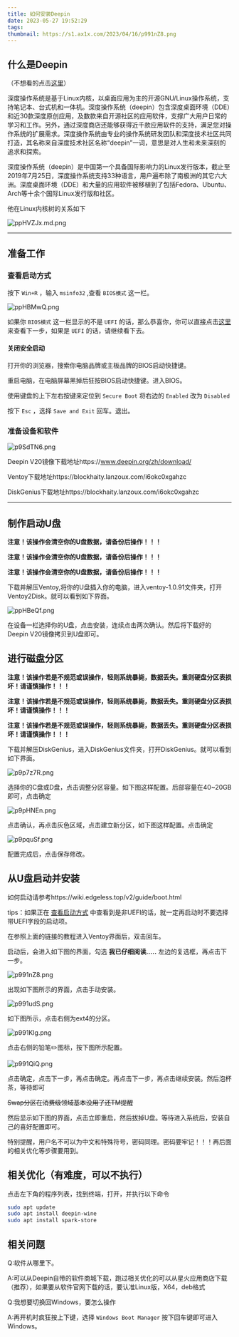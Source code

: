 ```yaml
---
title: 如何安装Deepin
date: 2023-05-27 19:52:29
tags:
thumbnail: https://s1.ax1x.com/2023/04/16/p991nZ8.png
---
```


## 什么是Deepin

（不想看的点击[这里](#准备工作)）

深度操作系统是基于Linux内核，以桌面应用为主的开源GNU/Linux操作系统，支持笔记本、台式机和一体机。深度操作系统（deepin）包含深度桌面环境（DDE）和近30款深度原创应用，及数款来自开源社区的应用软件，支撑广大用户日常的学习和工作。另外，通过深度商店还能够获得近千款应用软件的支持，满足您对操作系统的扩展需求。深度操作系统由专业的操作系统研发团队和深度技术社区共同打造，其名称来自深度技术社区名称“deepin”一词，意思是对人生和未来深刻的追求和探索。 

深度操作系统（deepin）是中国第一个具备国际影响力的Linux发行版本，截止至2019年7月25日，深度操作系统支持33种语言，用户遍布除了南极洲的其它六大洲。深度桌面环境（DDE）和大量的应用软件被移植到了包括Fedora、Ubuntu、Arch等十余个国际Linux发行版和社区。 

他在Linux内核树的关系如下

![ppHVZJx.md.png](https://s1.ax1x.com/2023/04/08/ppHVZJx.md.png)

***

## 准备工作

### 查看启动方式

按下 `Win+R` ，输入 `msinfo32` ,查看 `BIOS模式` 这一栏。

![ppHBMwQ.png](https://s1.ax1x.com/2023/04/09/ppHBMwQ.png)

如果你 `BIOS模式` 这一栏显示的不是 `UEFI` 的话，那么恭喜你，你可以直接点击[这里](#准备设备和软件)来查看下一步，如果是 `UEFI` 的话，请继续看下去。

#### 关闭安全启动

打开你的浏览器，搜索你电脑品牌或主板品牌的BIOS启动快捷键。

重启电脑，在电脑屏幕黑掉后狂按BIOS启动快捷键。进入BIOS。

使用键盘的上下左右按键来定位到 `Secure Boot` 将右边的 `Enabled` 改为 `Disabled` 

按下 `Esc` ，选择 `Save and Exit` 回车。退出。

### 准备设备和软件

![p9SdTN6.png](https://s1.ax1x.com/2023/04/14/p9SdTN6.png)

Deepin V20镜像下载地址https://www.deepin.org/zh/download/

Ventoy下载地址https://blockhaity.lanzoux.com/i6okc0xgahzc

DiskGenius下载地址https://blockhaity.lanzoux.com/i6okc0xgahzc

***

## 制作启动U盘

**注意！该操作会清空你的U盘数据，请备份后操作！！！**

**注意！该操作会清空你的U盘数据，请备份后操作！！！**

**注意！该操作会清空你的U盘数据，请备份后操作！！！**

下载并解压Ventoy,将你的U盘插入你的电脑，进入ventoy-1.0.91文件夹，打开Ventoy2Disk。就可以看到如下界面。

![ppHBeQf.png](https://s1.ax1x.com/2023/04/09/ppHBeQf.png)

在设备一栏选择你的U盘，点击安装，连续点击两次确认。然后将下载好的Deepin V20镜像拷贝到U盘即可。

## 进行磁盘分区

**注意！该操作若是不规范或误操作，轻则系统暴毙，数据丢失。重则硬盘分区表损坏！请谨慎操作！！！**

**注意！该操作若是不规范或误操作，轻则系统暴毙，数据丢失。重则硬盘分区表损坏！请谨慎操作！！！**

**注意！该操作若是不规范或误操作，轻则系统暴毙，数据丢失。重则硬盘分区表损坏！请谨慎操作！！！**

下载并解压DiskGenius，进入DiskGenius文件夹，打开DiskGenius。就可以看到如下界面。

![p9p7z7R.png](https://s1.ax1x.com/2023/04/15/p9p7z7R.png)

选择你的C盘或D盘，点击调整分区容量。如下图这样配置。后部容量在40~20GB即可，点击确定

![p9pHNEn.png](https://s1.ax1x.com/2023/04/15/p9pHNEn.png)

点击确认，再点击灰色区域，点击建立新分区，如下图这样配置。点击确定

![p9pquSf.png](https://s1.ax1x.com/2023/04/15/p9pquSf.png)

配置完成后，点击保存修改。

## 从U盘启动并安装

如何启动请参考https://wiki.edgeless.top/v2/guide/boot.html

tips：如果正在 [查看启动方式](#查看启动方式) 中查看到是非UEFI的话，就一定再启动时不要选择带UEFI字段的启动项。

在参照上面的链接的教程进入Ventoy界面后，双击回车。

启动后，会进入如下图的界面，勾选 **我已仔细阅读.....** 左边的复选框，再点击下一步。

![p991nZ8.png](https://s1.ax1x.com/2023/04/16/p991nZ8.png)

出现如下图所示的界面，点击手动安装。

![p991udS.png](https://s1.ax1x.com/2023/04/16/p991udS.png)

如下图所示，点击右侧为ext4的分区。

![p991KIg.png](https://s1.ax1x.com/2023/04/16/p991KIg.png)

点击右侧的铅笔✏️图标，按下图所示配置。

![p991QiQ.png](https://s1.ax1x.com/2023/04/16/p991QiQ.png)

点击确定，点击下一步，再点击确定。再点击下一步，再点击继续安装。然后泡杯茶，等待即可

~~Swap分区在消费级领域基本没用了还TM提醒~~

然后显示如下图的界面，点击立即重启，然后拔掉U盘。等待进入系统后，安装自己的喜好配置即可。

特别提醒，用户名不可以为中文和特殊符号，密码同理。密码要牢记！！！再后面的相关优化等步骤要用到。

## 相关优化（有难度，可以不执行）

点击左下角的程序列表，找到终端，打开，并执行以下命令

``` Bash
sudo apt update
sudo apt install deepin-wine
sudo apt install spark-store
```

## 相关问题

Q:软件从哪里下。

A:可以从Deepin自带的软件商城下载，跑过相关优化的可以从星火应用商店下载（推荐），如果要从软件官网下载的话，要认准Linux版，X64，deb格式

Q:我想要切换回Windows，要怎么操作

A:再开机时疯狂按上下键，选择 `Windows Boot Manager` 按下回车键即可进入Windows。